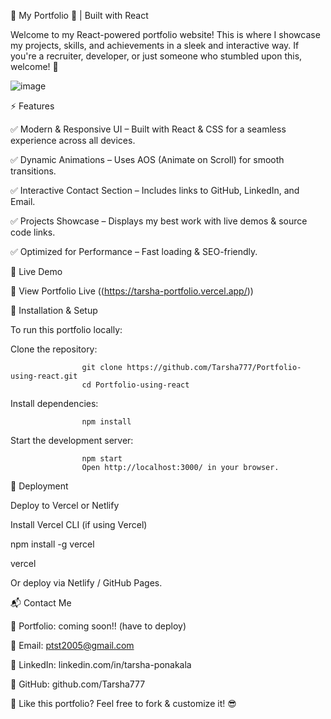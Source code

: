 🌟 My Portfolio 🚀 | Built with React

Welcome to my React-powered portfolio website! This is where I showcase my projects, skills, and achievements in a sleek and interactive way. If you're a recruiter, developer, or just someone who stumbled upon this, welcome! 🎉

![image](https://github.com/user-attachments/assets/9a0f86f3-b3bd-4d60-925a-513c2e211589)


⚡ Features

✅ Modern & Responsive UI – Built with React & CSS for a seamless experience across all devices.

✅ Dynamic Animations – Uses AOS (Animate on Scroll) for smooth transitions.

✅ Interactive Contact Section – Includes links to GitHub, LinkedIn, and Email.

✅ Projects Showcase – Displays my best work with live demos & source code links.

✅ Optimized for Performance – Fast loading & SEO-friendly.



🚀 Live Demo

🔗 View Portfolio Live ((https://tarsha-portfolio.vercel.app/))

📂 Installation & Setup

To run this portfolio locally:


Clone the repository:

                    git clone https://github.com/Tarsha777/Portfolio-using-react.git
                    cd Portfolio-using-react
                    
Install dependencies:

                    npm install
                    
Start the development server:

                    npm start
                    Open http://localhost:3000/ in your browser.


🚀 Deployment

Deploy to Vercel or Netlify

Install Vercel CLI (if using Vercel)

npm install -g vercel

vercel

Or deploy via Netlify / GitHub Pages.


📬 Contact Me

💼 Portfolio: coming soon!! (have to deploy)

📧 Email: ptst2005@gmail.com

🔗 LinkedIn: linkedin.com/in/tarsha-ponakala

🐙 GitHub: github.com/Tarsha777



🚀 Like this portfolio? Feel free to fork & customize it! 😎
